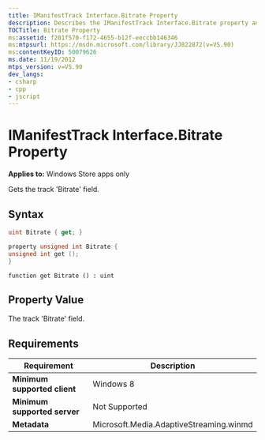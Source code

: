 ```yaml
---
title: IManifestTrack Interface.Bitrate Property
description: Describes the IManifestTrack Interface.Bitrate property and provides the syntax, property value, and requirements.
TOCTitle: Bitrate Property
ms:assetid: f201f570-f172-4655-b12f-eeccbb146346
ms:mtpsurl: https://msdn.microsoft.com/library/JJ822872(v=VS.90)
ms:contentKeyID: 50079626
ms.date: 11/19/2012
mtps_version: v=VS.90
dev_langs:
- csharp
- cpp
- jscript
---
```


# IManifestTrack Interface.Bitrate Property

**Applies to:** Windows Store apps only

Gets the track 'Bitrate' field.

## Syntax

```csharp
uint Bitrate { get; }
```

```cpp
property unsigned int Bitrate {
unsigned int get ();
}
```

```jscript
function get Bitrate () : uint
```

## Property Value

The track 'Bitrate' field.

## Requirements

|Requirement|Description|
|--- |--- |
|**Minimum supported client**|Windows 8|
|**Minimum supported server**|Not Supported|
|**Metadata**|Microsoft.Media.AdaptiveStreaming.winmd|
